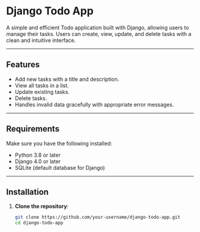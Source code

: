 # Django Todo App

A simple and efficient Todo application built with Django, allowing users to manage their tasks. Users can create, view, update, and delete tasks with a clean and intuitive interface.

---

## Features

- Add new tasks with a title and description.
- View all tasks in a list.
- Update existing tasks.
- Delete tasks.
- Handles invalid data gracefully with appropriate error messages.

---

## Requirements

Make sure you have the following installed:

- Python 3.8 or later
- Django 4.0 or later
- SQLite (default database for Django)

---

## Installation

1. **Clone the repository**:
   ```bash
   git clone https://github.com/your-username/django-todo-app.git
   cd django-todo-app








